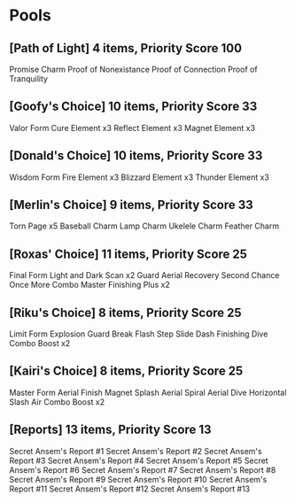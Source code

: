 # Pools

## [Path of Light] 4 items, Priority Score 100
Promise Charm
Proof of Nonexistance
Proof of Connection
Proof of Tranquility

## [Goofy's Choice] 10 items, Priority Score 33
Valor Form
Cure Element x3
Reflect Element x3
Magnet Element x3

## [Donald's Choice] 10 items, Priority Score 33
Wisdom Form
Fire Element x3
Blizzard Element x3
Thunder Element x3

## [Merlin's Choice] 9 items, Priority Score 33
Torn Page x5
Baseball Charm
Lamp Charm
Ukelele Charm
Feather Charm

## [Roxas' Choice] 11 items, Priority Score 25
Final Form
Light and Dark
Scan x2
Guard
Aerial Recovery
Second Chance
Once More
Combo Master
Finishing Plus x2

## [Riku's Choice] 8 items, Priority Score 25
Limit Form
Explosion
Guard Break
Flash Step
Slide Dash
Finishing Dive
Combo Boost x2

## [Kairi's Choice] 8 items, Priority Score 25
Master Form
Aerial Finish
Magnet Splash
Aerial Spiral
Aerial Dive
Horizontal Slash
Air Combo Boost x2

## [Reports] 13 items, Priority Score 13
Secret Ansem's Report #1
Secret Ansem's Report #2
Secret Ansem's Report #3
Secret Ansem's Report #4
Secret Ansem's Report #5
Secret Ansem's Report #6
Secret Ansem's Report #7
Secret Ansem's Report #8
Secret Ansem's Report #9
Secret Ansem's Report #10
Secret Ansem's Report #11
Secret Ansem's Report #12
Secret Ansem's Report #13
